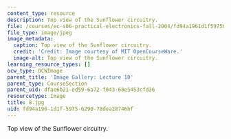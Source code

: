 ```yaml
---
content_type: resource
description: Top view of the Sunflower circuitry.
file: /courses/ec-s06-practical-electronics-fall-2004/fd94a1961d1f5975629078dea28746bf_8.jpg
file_type: image/jpeg
image_metadata:
  caption: Top view of the Sunflower circuitry.
  credit: 'Credit: Image courtesy of MIT OpenCourseWare.'
  image-alt: Top view of the Sunflower circuitry.
learning_resource_types: []
ocw_type: OCWImage
parent_title: 'Image Gallery: Lecture 10'
parent_type: CourseSection
parent_uid: dfae6b21-ed59-6a72-f043-68e5453cfd36
resourcetype: Image
title: 8.jpg
uid: fd94a196-1d1f-5975-6290-78dea28746bf
---
```

Top view of the Sunflower circuitry.

